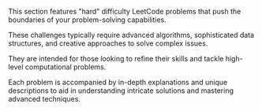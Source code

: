This section features "hard" difficulty LeetCode problems that push the boundaries of your problem-solving capabilities. 

These challenges typically require advanced algorithms, sophisticated data structures, and creative approaches to solve complex issues. 

They are intended for those looking to refine their skills and tackle high-level computational problems. 

Each problem is accompanied by in-depth explanations and unique descriptions to aid in understanding intricate solutions and mastering advanced techniques.
